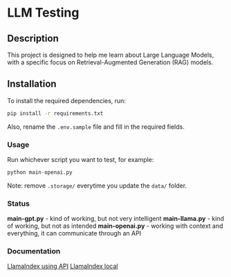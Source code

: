 # LLM Testing

## Description

This project is designed to help me learn about Large Language Models, with a specific focus on Retrieval-Augmented Generation (RAG) models.

## Installation

To install the required dependencies, run:

```bash
pip install -r requirements.txt
```

Also, rename the `.env.sample` file and fill in the required fields.

### Usage

Run whichever script you want to test, for example:

```python
python main-openai.py
```

Note: remove `.storage/` everytime you update the `data/` folder.

### Status

**main-gpt.py** - kind of working, but not very intelligent
**main-llama.py** - kind of working, but not as intended
**main-openai.py** - working with context and everything, it can communicate through an API

### Documentation

[LlamaIndex using API](https://docs.llamaindex.ai/en/stable/getting_started/starter_example/)
[LlamaIndex local](https://docs.llamaindex.ai/en/stable/getting_started/starter_example_local/)
